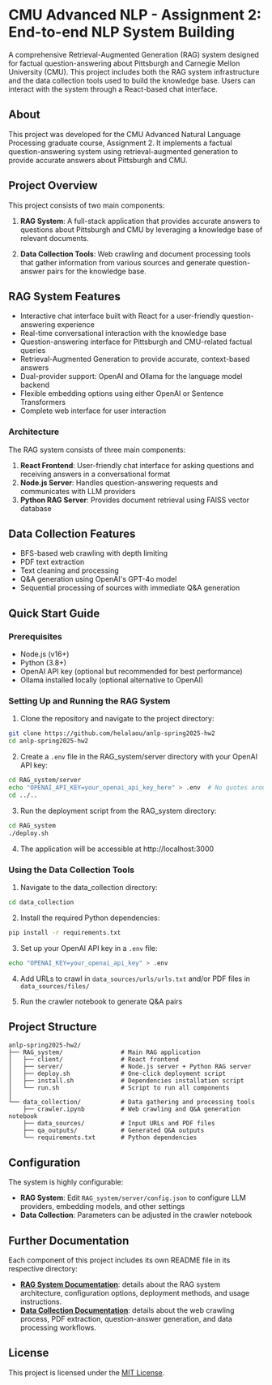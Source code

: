 # CMU Advanced NLP - Assignment 2: End-to-end NLP System Building

A comprehensive Retrieval-Augmented Generation (RAG) system designed for factual question-answering about Pittsburgh and Carnegie Mellon University (CMU). This project includes both the RAG system infrastructure and the data collection tools used to build the knowledge base. Users can interact with the system through a React-based chat interface.

## About

This project was developed for the CMU Advanced Natural Language Processing graduate course, Assignment 2. It implements a factual question-answering system using retrieval-augmented generation to provide accurate answers about Pittsburgh and CMU.

## Project Overview

This project consists of two main components:

1. **RAG System**: A full-stack application that provides accurate answers to questions about Pittsburgh and CMU by leveraging a knowledge base of relevant documents.

2. **Data Collection Tools**: Web crawling and document processing tools that gather information from various sources and generate question-answer pairs for the knowledge base.

## RAG System Features

- Interactive chat interface built with React for a user-friendly question-answering experience
- Real-time conversational interaction with the knowledge base
- Question-answering interface for Pittsburgh and CMU-related factual queries
- Retrieval-Augmented Generation to provide accurate, context-based answers
- Dual-provider support: OpenAI and Ollama for the language model backend
- Flexible embedding options using either OpenAI or Sentence Transformers
- Complete web interface for user interaction

### Architecture

The RAG system consists of three main components:

1. **React Frontend**: User-friendly chat interface for asking questions and receiving answers in a conversational format
2. **Node.js Server**: Handles question-answering requests and communicates with LLM providers
3. **Python RAG Server**: Provides document retrieval using FAISS vector database

## Data Collection Features

- BFS-based web crawling with depth limiting
- PDF text extraction
- Text cleaning and processing
- Q&A generation using OpenAI's GPT-4o model
- Sequential processing of sources with immediate Q&A generation

## Quick Start Guide

### Prerequisites

- Node.js (v16+)
- Python (3.8+)
- OpenAI API key (optional but recommended for best performance)
- Ollama installed locally (optional alternative to OpenAI)

### Setting Up and Running the RAG System

1. Clone the repository and navigate to the project directory:
```bash
git clone https://github.com/helalaou/anlp-spring2025-hw2
cd anlp-spring2025-hw2
```

2. Create a `.env` file in the RAG_system/server directory with your OpenAI API key:
```bash
cd RAG_system/server
echo "OPENAI_API_KEY=your_openai_api_key_here" > .env  # No quotes around the API key
cd ../..
```

3. Run the deployment script from the RAG_system directory:
```bash
cd RAG_system
./deploy.sh
```

4. The application will be accessible at http://localhost:3000

### Using the Data Collection Tools

1. Navigate to the data_collection directory:
```bash
cd data_collection
```

2. Install the required Python dependencies:
```bash
pip install -r requirements.txt
```

3. Set up your OpenAI API key in a `.env` file:
```bash
echo "OPENAI_KEY=your_openai_api_key" > .env
```

4. Add URLs to crawl in `data_sources/urls/urls.txt` and/or PDF files in `data_sources/files/`

5. Run the crawler notebook to generate Q&A pairs

## Project Structure

```
anlp-spring2025-hw2/
├── RAG_system/                # Main RAG application
│   ├── client/                # React frontend
│   ├── server/                # Node.js server + Python RAG server
│   ├── deploy.sh              # One-click deployment script
│   ├── install.sh             # Dependencies installation script
│   └── run.sh                 # Script to run all components
│
└── data_collection/           # Data gathering and processing tools
    ├── crawler.ipynb          # Web crawling and Q&A generation notebook
    ├── data_sources/          # Input URLs and PDF files
    ├── qa_outputs/            # Generated Q&A outputs
    └── requirements.txt       # Python dependencies
```

## Configuration

The system is highly configurable:

- **RAG System**: Edit `RAG_system/server/config.json` to configure LLM providers, embedding models, and other settings
- **Data Collection**: Parameters can be adjusted in the crawler notebook

## Further Documentation

Each component of this project includes its own README file in its respective directory:

- **[RAG System Documentation](RAG_system/README.md)**: details about the RAG system architecture, configuration options, deployment methods, and usage instructions.
- **[Data Collection Documentation](data_collection/README.md)**: details about the web crawling process, PDF extraction, question-answer generation, and data processing workflows.

## License

This project is licensed under the [MIT License](LICENSE). 
